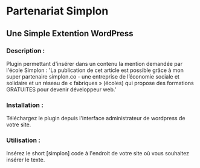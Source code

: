 # Partenariat Simplon
## Une Simple Extention WordPress

### Description :

Plugin permettant d'insérer dans un contenu la mention demandée par l'école Simplon :
'La publication de cet article est possible grâce à mon super partenaire simplon.co - une entreprise de
l’économie sociale et solidaire et un réseau de « fabriques » (écoles) qui propose des formations GRATUITES pour devenir développeur web.'

### Installation :

Téléchargez le plugin depuis l'interface administrateur de wordpress de votre site.

### Utilisation :

Insérez le short [simplon] code à l'endroit de votre site où vous souhaitez insérer le texte.

